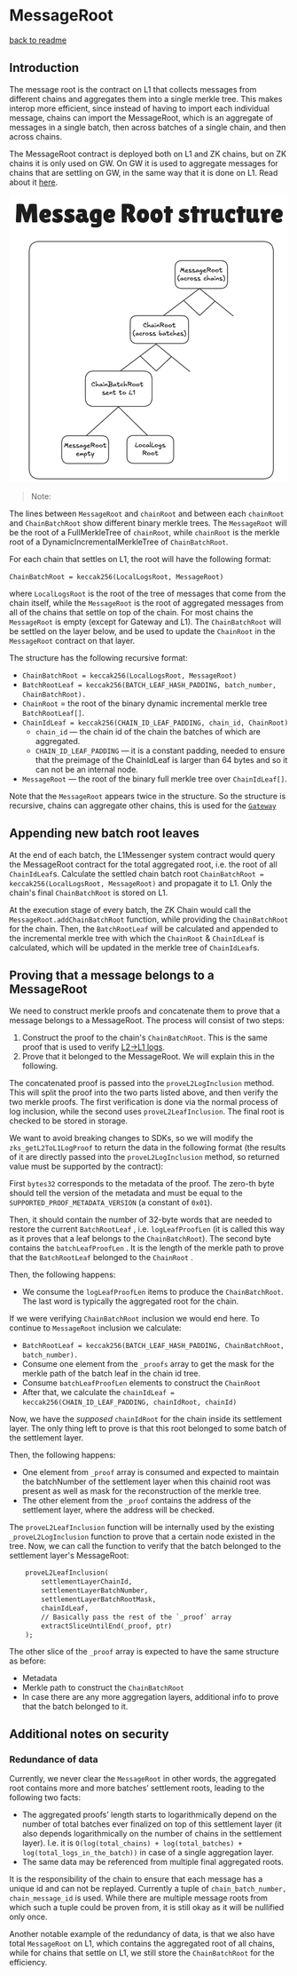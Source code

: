 # MessageRoot
[back to readme](../../README.md)

## Introduction

The message root is the contract on L1 that collects messages from different chains and aggregates them into a single merkle tree. This makes interop more efficient, since instead of having to import each individual message, chains can import the MessageRoot, which is an aggregate of messages in a single batch, then across batches of a single chain, and then across chains. 

The MessageRoot contract is deployed both on L1 and ZK chains, but on ZK chains it is only used on GW. On GW it is used to aggregate messages for chains that are settling on GW, in the same way that it is done on L1. Read about it [here](../../gateway/nested_l3_l1_messaging.md).

![MessageRoot](../img/message_root.png)

> Note:

The lines between `MessageRoot` and `chainRoot` and between each `chainRoot` and `ChainBatchRoot` show different  binary merkle trees. The `MessageRoot` will be the root of a FullMerkleTree of `chainRoot`, while `chainRoot` is the merkle root of a DynamicIncrementalMerkleTree of `ChainBatchRoot`.

>

For each chain that settles on L1, the root will have the following format:

`ChainBatchRoot = keccak256(LocalLogsRoot, MessageRoot)`

where `LocalLogsRoot` is the root of the tree of messages that come from the chain itself, while the `MessageRoot` is the root of aggregated messages from all of the chains that settle on top of the chain. For most chains the `MessageRoot` is empty (except for Gateway and L1). The `ChainBatchRoot` will be settled on the layer below, and be used to update the `ChainRoot` in the `MessageRoot` contract on that layer.

The structure has the following recursive format:

- `ChainBatchRoot = keccak256(LocalLogsRoot, MessageRoot)`
- `BatchRootLeaf = keccak256(BATCH_LEAF_HASH_PADDING, batch_number, ChainBatchRoot).`
- `ChainRoot` = the root of the binary dynamic incremental merkle tree `BatchRootLeaf[]`.
- `ChainIdLeaf = keccak256(CHAIN_ID_LEAF_PADDING, chain_id, ChainRoot)`
    - `chain_id` — the chain id of the chain the batches of which are aggregated.
    - `CHAIN_ID_LEAF_PADDING` — it is a constant padding, needed to ensure that the preimage of the ChainIdLeaf is larger than 64 bytes and so it can not be an internal node.
- `MessageRoot` — the root of the binary full merkle tree over `ChainIdLeaf[]`.

Note that the `MessageRoot` appears twice in the structure. So the structure is recursive, chains can aggregate other chains, this is used for the [`Gateway`](../../gateway/nested_l3_l1_messaging.md)

## Appending new batch root leaves

At the end of each batch, the L1Messenger system contract would query the MessageRoot contract for the total aggregated root, i.e. the root of all `ChainIdLeaf`s. Calculate the settled chain batch root `ChainBatchRoot = keccak256(LocalLogsRoot, MessageRoot)` and propagate it to L1. Only the chain's final `ChainBatchRoot` is stored on L1.

At the execution stage of every batch, the ZK Chain would call the `MessageRoot.addChainBatchRoot` function, while providing the `ChainBatchRoot` for the chain. Then, the `BatchRootLeaf` will be calculated and appended to the incremental merkle tree with which the `ChainRoot` & `ChainIdLeaf` is calculated, which will be updated in the merkle tree of `ChainIdLeaf`s.

## Proving that a message belongs to a MessageRoot

We need to construct merkle proofs and concatenate them to prove that a message belongs to a MessageRoot. The process will consist of two steps:

1. Construct the proof to the chain's `ChainBatchRoot`. This is the same proof that is used to verify [L2->L1 logs](../../settlement_contracts/priority_queue/l1_l2_communication/l2_to_l1.md).
2. Prove that it belonged to the MessageRoot. We will explain this in the following.

The concatenated proof is passed into the `proveL2LogInclusion` method. This will split the proof into the two parts listed above, and then verify the two merkle proofs. The first verification is done via the normal process of log inclusion, while the second uses `proveL2LeafInclusion`. The final root is checked to be stored in storage.

We want to avoid breaking changes to SDKs, so we will modify the `zks_getL2ToL1LogProof` to return the data in the following format (the results of it are directly passed into the `proveL2LogInclusion` method, so returned value must be supported by the contract):

First `bytes32` corresponds to the metadata of the proof. The zero-th byte should tell the version of the metadata and must be equal to the `SUPPORTED_PROOF_METADATA_VERSION` (a constant of `0x01`).

Then, it should contain the number of 32-byte words that are needed to restore the current `BatchRootLeaf` , i.e. `logLeafProofLen` (it is called this way as it proves that a leaf belongs to the `ChainBatchRoot`). The second byte contains the `batchLeafProofLen` . It is the length of the merkle path to prove that the `BatchRootLeaf` belonged to the `ChainRoot` .

Then, the following happens:

- We consume the `logLeafProofLen` items to produce the `ChainBatchRoot`. The last word is typically the aggregated root for the chain.

If we were verifying `ChainBatchRoot` inclusion we would end here. To continue to `MessageRoot` inclusion we calculate:

- `BatchRootLeaf = keccak256(BATCH_LEAF_HASH_PADDING, ChainBatchRoot, batch_number).`
- Consume one element from the `_proofs` array to get the mask for the merkle path of the batch leaf in the chain id tree.
- Consume `batchLeafProofLen` elements to construct the `ChainRoot`
- After that, we calculate the `chainIdLeaf = keccak256(CHAIN_ID_LEAF_PADDING, chainIdRoot, chainId)`

Now, we have the _supposed_ `chainIdRoot` for the chain inside its settlement layer. The only thing left to prove is that this root belonged to some batch of the settlement layer.

Then, the following happens:

- One element from `_proof` array is consumed and expected to maintain the batchNumber of the settlement layer when this chainid root was present as well as mask for the reconstruction of the merkle tree.
- The other element from the `_proof` contains the address of the settlement layer, where the address will be checked.

The `proveL2LeafInclusion` function will be internally used by the existing `_proveL2LogInclusion` function to prove that a certain node  existed in the tree. 
Now, we can call the function to verify that the batch belonged to the settlement layer's MessageRoot:

```solidity
    proveL2LeafInclusion(
        settlementLayerChainId,
        settlementLayerBatchNumber,
        settlementLayerBatchRootMask,
        chainIdLeaf,
        // Basically pass the rest of the `_proof` array
        extractSliceUntilEnd(_proof, ptr)
    );
```

The other slice of the `_proof` array is expected to have the same structure as before:

- Metadata
- Merkle path to construct the `ChainBatchRoot`
- In case there are any more aggregation layers, additional info to prove that the batch belonged to it.

## Additional notes on security

### Redundance of data

Currently, we never clear the `MessageRoot` in other words, the aggregated root contains more and more batches’ settlement roots, leading to the following two facts:

- The aggregated proofs’ length starts to logarithmically depend on the number of total batches ever finalized on top of this settlement layer (it also depends logarithmically on the number of chains in the settlement layer). I.e. it is `O(log(total_chains) + log(total_batches) + log(total_logs_in_the_batch))` in case of a single aggregation layer.
- The same data may be referenced from multiple final aggregated roots.

It is the responsibility of the chain to ensure that each message has a unique id and can not be replayed. Currently a tuple of `chain_batch_number, chain_message_id` is used. While there are multiple message roots from which such a tuple could be proven from, it is still okay as it will be nullified only once.

Another notable example of the redundancy of data, is that we also have total `MessageRoot` on L1, which contains the aggregated root of all chains, while for chains that settle on L1, we still store the `ChainBatchRoot` for the efficiency.

<!-- The `sendToL1` method is part of a system contract that gathers all messages during a batch, constructs a Merkle tree
from them at the end of the batch, and sends this tree to the SettlementLayer (Gateway) when the batch is committed.

![sendtol1.png](./img/merkle_chain_root.png)

The settlement layer receives the messages and once the proof for the batch is submitted (or more accurately, during the
"execute" step), it will add the root of the Merkle tree to its `messageRoot` (sometimes called `globalRoot`).

![globalroot.png](./img/merkle_message_root.png)

The `messageRoot` is the root of the Merkle tree that includes all messages from all chains. Each chain regularly reads
the messageRoot value from the Gateway to stay synchronized.

![gateway.png](./img/gateway.png)

If a user wants to call `verifyInteropMessage` on a chain, they first need to query the Gateway for the Merkle path from
the batch they are interested in up to the `messageRoot`. Once they have this path, they can provide it as an argument
when calling a method on the destination chain (such as the `openSignup` method in our example).

![proofmerklepath.png](./img/gateway_chains.png)

#### What if Chain doesn’t provide the proof

If the chain doesn’t respond, users can manually re-create the Merkle proof using data available on L1. Every
interopMessage is also sent to L1.

#### Message roots change frequently

Yes, message roots update continuously as new chains prove their blocks. However, chains retain historical message roots
for a reasonable period (around 24 hours) to ensure that recently generated Merkle paths remain valid.

#### Is this secure? Could a chain operator, like Chain D, use a different message root

Yes, it’s secure. If a malicious operator on Chain D attempted to use a different message root, they wouldn’t be able to
submit the proof for their new batch to the Gateway. This is because the proof’s public inputs must include the valid
message root.

### Other Features

#### Dependency Set

- In ElasticChain, this is implicitly handled by the Gateway. Any chain that is part of the message root can exchange
  messages with any other chain, effectively forming an undirected graph. -->